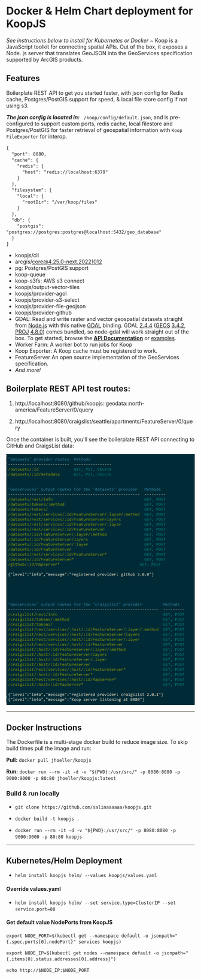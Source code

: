 # Docker & Helm Chart deployment for KoopJS 
<em>See instructions below to install for Kubernetes or Docker ~ </em> Koop is a JavaScript toolkit for connecting spatial APIs. Out of the box, it exposes a Node. js server that translates GeoJSON into the GeoServices specification supported by ArcGIS products. 

## Features
Boilerplate REST API to get you started faster, with json config for Redis cache, Postgres/PostGIS support for speed, & local file store config if not using s3. 

<strong><em>The json config is located in:</em></strong>  ``` /koop/config/default.json```, and is pre-configured to support custom ports, redis cache, local filestore and Postgres/PostGIS for faster retrieval of geospatial information with ```Koop FileExporter``` for interop.

```
{
  "port": 8080,
  "cache": {
    "redis": {
      "host": "redis://localhost:6379"
    }
  },
  "filesystem": {
    "local": {
      "rootDir": "/var/koop/files"
    }
  },
  "db": {
    "postgis": "postgres://postgres:postgres@localhost:5432/geo_database"
  }
}
```

 - koopjs/cli
 - arcgis/core@4.25.0-next.20221012
 - pg: Postgres/PostGIS support
 - koop-queue
 - koop-s3fs: AWS s3 connect
 - koopjs/output-vector-tiles
 - koopjs/provider-agol
 - koopjs/provider-s3-select
 - koopjs/provider-file-geojson
 - koopjs/provider-github
 - GDAL: Read and write raster and vector geospatial datasets straight from [Node.js](http://nodejs.org) with this native [GDAL](http://www.gdal.org/) binding. GDAL [2.4.4](https://github.com/OSGeo/gdal/releases/tag/v2.4.4) ([GEOS](http://trac.osgeo.org/geos/) [3.4.2](http://trac.osgeo.org/geos/browser/tags/3.4.2/NEWS), [PROJ](http://trac.osgeo.org/proj/) [4.8.0](http://www.osgeo.org/node/1268)) comes bundled, so node-gdal will work straight out of the box. To get started, browse the [**API Documentation**](http://naturalatlas.github.io/node-gdal/classes/gdal.html) or [examples](examples/).
 - Worker Farm: A worker bot to run jobs for Koop
 - Koop Exporter: A Koop cache must be registered to work.
 - FeatureServer An open source implementation of the GeoServices specification.
 - <em>And more!</em>


 ## Boilerplate REST API test routes:

   1. http://localhost:8080/github/koopjs::geodata::north-america/FeatureServer/0/query

   2. http://localhost:8080/craigslist/seattle/apartments/FeatureServer/0/query


Once the container is built, you'll see the boilerplate REST API connecting to GitHub and CraigsList data:

![restapi-boilerplate](./koop/test/restapi.png)

----------------------------

## Docker Instructions
The Dockerfile is a multi-stage docker build to reduce image size. To skip build times pull the image and run:

<strong>Pull:</strong> ```docker pull jhoeller/koopjs```

<strong>Run:</strong> ```docker run --rm -it -d -v "${PWD}:/usr/src/" -p 8080:8080 -p 9000:9000 -p 80:80 jhoeller/koopjs:latest```

### Build & run locally

   - ```git clone https://github.com/salinaaaaaa/koopjs.git```
  
   - ```docker build -t koopjs .```

   - ```docker run --rm -it -d -v "${PWD}:/usr/src/" -p 8080:8080 -p 9000:9000 -p 80:80 koopjs```

------------------------------

## Kubernetes/Helm Deployment

   - ```helm install koopjs helm/ --values koopjs/values.yaml```

#### Override values.yaml
   - ```helm install koopjs helm/ --set service.type=ClusterIP --set service.port=80```

#### Get default value NodePorts from KoopJS

  ```
  export NODE_PORT=$(kubectl get --namespace default -o jsonpath="{.spec.ports[0].nodePort}" services koopjs)
  ```
  
  ```
  export NODE_IP=$(kubectl get nodes --namespace default -o jsonpath="{.items[0].status.addresses[0].address}")
  ```
  
  ```
  echo http://$NODE_IP:$NODE_PORT
  ```
